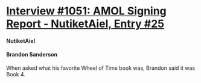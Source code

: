# [Interview #1051: AMOL Signing Report - NutiketAiel, Entry #25](https://www.theoryland.com/intvmain.php?i=1051#25)

#### NutiketAiel

#### Brandon Sanderson

When asked what his favorite Wheel of Time book was, Brandon said it was Book 4.

